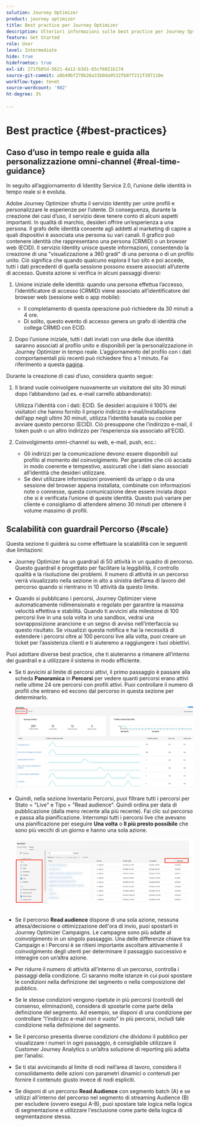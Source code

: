 ```yaml
---
solution: Journey Optimizer
product: journey optimizer
title: Best practice per Journey Optimizer
description: Ulteriori informazioni sulle best practice per Journey Optimizer
feature: Get Started
role: User
level: Intermediate
hide: true
hidefromtoc: true
exl-id: 271fb85d-5621-4a12-b3d1-65cf6021b174
source-git-commit: a8b49bf278b26a31b0da9532fb07f211f397119e
workflow-type: tm+mt
source-wordcount: '982'
ht-degree: 3%

---
```


# Best practice {#best-practices}

## Caso d’uso in tempo reale e guida alla personalizzazione omni-channel {#real-time-guidance}

In seguito all’aggiornamento di Identity Service 2.0, l’unione delle identità in tempo reale si è evoluta.

Adobe Journey Optimizer sfrutta il servizio Identity per unire profili e personalizzare le esperienze per l’utente. Di conseguenza, durante la creazione dei casi d’uso, il servizio deve tenere conto di alcuni aspetti importanti. In qualità di marchio, desideri offrire un’esperienza a una persona. Il grafo delle identità consente agli addetti al marketing di capire a quali dispositivi è associata una persona su vari canali. Il grafico può contenere identità che rappresentano una persona (CRMID) o un browser web (ECID). Il servizio Identity unisce queste informazioni, consentendo la creazione di una &quot;visualizzazione a 360 gradi&quot; di una persona o di un profilo unito. Ciò significa che quando qualcuno esplora il tuo sito e poi accede, tutti i dati precedenti di quella sessione possono essere associati all’utente di accesso. Questa azione si verifica in alcuni passaggi diversi:

1. Unione iniziale delle identità: quando una persona effettua l’accesso, l’identificatore di accesso (CRMID) viene associato all’identificatore del browser web (sessione web o app mobile):

   * Il completamento di questa operazione può richiedere da 30 minuti a 4 ore.
   * Di solito, questo evento di accesso genera un grafo di identità che collega CRMID con ECID.

1. Dopo l’unione iniziale, tutti i dati inviati con una delle due identità saranno associati al profilo unito e disponibili per la personalizzazione in Journey Optimizer in tempo reale. L’aggiornamento del profilo con i dati comportamentali più recenti può richiedere fino a 1 minuto. Fai riferimento a questa [pagina](https://experienceleague.adobe.com/docs/experience-platform/ingestion/streaming/overview.html?lang=it).

Durante la creazione di casi d’uso, considera quanto segue:

1. Il brand vuole coinvolgere nuovamente un visitatore del sito 30 minuti dopo l’abbandono (ad es. e-mail carrello abbandonato):

   Utilizza l’identità con i dati: ECID. Se desideri acquisire il 100% dei visitatori che hanno fornito il proprio indirizzo e-mail/installazione dell’app negli ultimi 30 minuti, utilizza l’identità basata su cookie per avviare questo percorso (ECID). Ciò presuppone che l’indirizzo e-mail, il token push o un altro indirizzo per l’esperienza sia associato all’ECID.

1. Coinvolgimento omni-channel su web, e-mail, push, ecc.:

   * Gli indirizzi per la comunicazione devono essere disponibili sul profilo al momento del coinvolgimento. Per garantire che ciò accada in modo coerente e tempestivo, assicurati che i dati siano associati all’identità che desideri utilizzare.
   * Se devi utilizzare informazioni provenienti da un’app o da una sessione del browser appena installata, combinate con informazioni note o connesse, questa comunicazione deve essere inviata dopo che si è verificata l’unione di queste identità. Questo può variare per cliente e consigliamo di attendere almeno 30 minuti per ottenere il volume massimo di profili.

## Scalabilità con guardrail Percorso {#scale}

Questa sezione ti guiderà su come effettuare la scalabilità con le seguenti due limitazioni:

* Journey Optimizer ha un guardrail di 50 attività in un quadro di percorso. Questo guardrail è progettato per facilitare la leggibilità, il controllo qualità e la risoluzione dei problemi. Il numero di attività in un percorso verrà visualizzato nella sezione in alto a sinistra dell’area di lavoro del percorso quando si rientrano in 10 attività da questo limite.

* Quando si pubblicano i percorsi, Journey Optimizer viene automaticamente ridimensionato e regolato per garantire la massima velocità effettiva e stabilità. Quando ti avvicini alla milestone di 100 percorsi live in una sola volta in una sandbox, vedrai una sovrapposizione arancione e un segno di avviso nell’interfaccia su questo risultato. Se visualizzi questa notifica e hai la necessità di estendere i percorsi oltre ai 100 percorsi live alla volta, puoi creare un ticket per l’assistenza clienti e ti aiuteremo a raggiungere i tuoi obiettivi.

<!--DOCAC-10977

* As you publish journeys, Journey Optimizer automatically scales and adjusts to ensure maximum throughput and stability. As you near the milestone of 500 live journeys at one time in a sandbox, you will see an orange overlay and warning sign appear in the interface on this achievement. If you see this notification and have a need to extend your journeys beyond 500 live journeys at a time, please create a ticket for customer care and we will help you reach your goals.-->


Puoi adottare diverse best practice, che ti aiuteranno a rimanere all’interno dei guardrail e a utilizzare il sistema in modo efficiente.

* Se ti avvicini al limite di percorsi attivi, il primo passaggio è passare alla scheda **Panoramica** in **Percorsi** per vedere quanti percorsi erano attivi nelle ultime 24 ore percorsi con profili attivi. Puoi controllare il numero di profili che entrano ed escono dal percorso in questa sezione per determinarlo.

  ![](assets/journey-guardrails2.png)

* Quindi, nella sezione Inventario Percorsi, puoi filtrare tutti i percorsi per Stato = &quot;Live&quot; e Tipo = &quot;Read audience&quot;. Quindi ordina per data di pubblicazione (dalla meno recente alla più recente). Fai clic sul percorso e passa alla pianificazione. Interrompi tutti i percorsi live che avevano una pianificazione per eseguire **Una volta** o **Il più presto possibile** che sono più vecchi di un giorno e hanno una sola azione.

  ![](assets/journey-guardrails1.png)

* Se il percorso **Read audience** dispone di una sola azione, nessuna attesa/decisione o ottimizzazione dell&#39;ora di invio, puoi spostarli in Journey Optimizer Campaigns. Le campagne sono più adatte al coinvolgimento in un singolo passaggio. Una delle differenze chiave tra Campaign e i Percorsi è se ritieni importante ascoltare attivamente il coinvolgimento degli utenti per determinare il passaggio successivo e interagire con un’altra azione.
* Per ridurre il numero di attività all’interno di un percorso, controlla i passaggi della condizione. Ci saranno molte istanze in cui puoi spostare le condizioni nella definizione del segmento o nella composizione del pubblico.
* Se le stesse condizioni vengono ripetute in più percorsi (controlli del consenso, eliminazioni), considera di spostarle come parte della definizione del segmento. Ad esempio, se disponi di una condizione per controllare &quot;l’indirizzo e-mail non è vuoto&quot; in più percorsi, includi tale condizione nella definizione del segmento.
* Se il percorso presenta diverse condizioni che dividono il pubblico per visualizzare i numeri in ogni passaggio, è consigliabile utilizzare il Customer Journey Analytics o un’altra soluzione di reporting più adatta per l’analisi.
* Se ti stai avvicinando al limite di nodi nell’area di lavoro, considera il consolidamento delle azioni con parametri dinamici o contenuti per fornire il contenuto giusto invece di nodi espliciti.

* Se disponi di un percorso **Read Audience** con segmento batch (A) e se utilizzi all&#39;interno del percorso nel segmento di streaming Audience (B) per escludere (ovvero esegui A-B), puoi spostare tale logica nella logica di segmentazione e utilizzare l&#39;esclusione come parte della logica di segmentazione stessa.